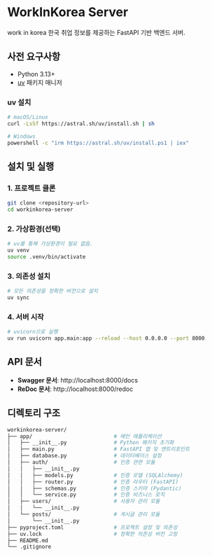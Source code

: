 # WorkInKorea Server
work in korea 한국 취업 정보를 제공하는 FastAPI 기반 백엔드 서버.


## 사전 요구사항
- Python 3.13+
- [uv](https://docs.astral.sh/uv/) 패키지 매니저

### uv 설치
```bash
# macOS/Linux
curl -LsSf https://astral.sh/uv/install.sh | sh

# Windows
powershell -c "irm https://astral.sh/uv/install.ps1 | iex"
```


## 설치 및 실행

### 1. 프로젝트 클론
```bash
git clone <repository-url>
cd workinkorea-server
```

### 2. 가상환경(선택)
```bash
# uv를 통해 가상환경이 필요 없음.
uv venv
source .venv/bin/activate
```

### 3. 의존성 설치
```bash
# 모든 의존성을 정확한 버전으로 설치
uv sync
```

### 4. 서버 시작
```bash
# uvicorn으로 실행
uv run uvicorn app.main:app --reload --host 0.0.0.0 --port 8000
```

## API 문서
- **Swagger 문서**: http://localhost:8000/docs
- **ReDoc 문서**: http://localhost:8000/redoc


## 디렉토리 구조
```bash
workinkorea-server/
├── app/                          # 메인 애플리케이션
│   ├── __init__.py               # Python 패키지 초기화
│   ├── main.py                   # FastAPI 앱 및 엔트리포인트
│   ├── database.py               # 데이터베이스 설정
│   ├── auth/                     # 인증 관련 모듈
│   │   ├── __init__.py
│   │   ├── models.py             # 인증 모델 (SQLAlchemy)
│   │   ├── router.py             # 인증 라우터 (FastAPI)
│   │   ├── schemas.py            # 인증 스키마 (Pydantic)
│   │   └── service.py            # 인증 비즈니스 로직
│   ├── users/                    # 사용자 관리 모듈
│   │   └── __init__.py
│   └── posts/                    # 게시글 관리 모듈
│       └── __init__.py
├── pyproject.toml                # 프로젝트 설정 및 의존성
├── uv.lock                       # 정확한 의존성 버전 고정
├── README.md                     
└── .gitignore                     
```